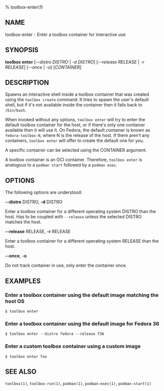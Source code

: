% toolbox-enter(1)

## NAME
toolbox\-enter - Enter a toolbox container for interactive use

## SYNOPSIS
**toolbox enter** [*--distro DISTRO* | *-d DISTRO*]
              [*--release RELEASE* | *-r RELEASE*]
              [*--once* | *-o*]
              [*CONTAINER*]

## DESCRIPTION

Spawns an interactive shell inside a toolbox container that was created using
the `toolbox create` command. It tries to spawn the user's default shell, but
if it's not available inside the container then it falls back to `/bin/bash`.

When invoked without any options, `toolbox enter` will try to enter the default
toolbox container for the host, or if there's only one container available then
it will use it. On Fedora, the default container is known as
`fedora-toolbox-N`, where N is the release of the host. If there aren't any
containers, `toolbox enter` will offer to create the default one for you.

A specific container can be selected using the CONTAINER argument.

A toolbox container is an OCI container. Therefore, `toolbox enter` is
analogous to a `podman start` followed by a `podman exec`.

## OPTIONS ##

The following options are understood:

**--distro** DISTRO, **-d** DISTRO

Enter a toolbox container for a different operating system DISTRO than the
host. Has to be coupled with `--release` unless the selected DISTRO matches the
host.

**--release** RELEASE, **-r** RELEASE

Enter a toolbox container for a different operating system RELEASE than the
host.

**--once**, **-o**

Do not track container in use, only enter the container once.

## EXAMPLES

### Enter a toolbox container using the default image matching the host OS

```
$ toolbox enter
```

### Enter a toolbox container using the default image for Fedora 36

```
$ toolbox enter --distro fedora --release f36
```

### Enter a custom toolbox container using a custom image

```
$ toolbox enter foo
```

## SEE ALSO

`toolbox(1)`, `toolbox-run(1)`, `podman(1)`, `podman-exec(1)`,
`podman-start(1)`
